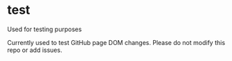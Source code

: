 # test
Used for testing purposes

Currently used to test GitHub page DOM changes. Please do not modify this repo or add issues.
